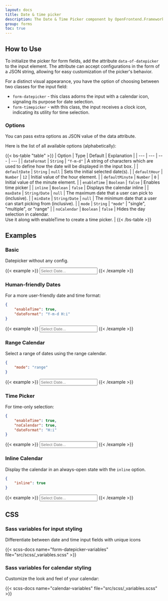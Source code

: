 ```yaml
---
layout: docs
title: Date & time picker
description: The Date & Time Picker component by OpenFrontend.Framework is an intuitive and user-friendly way to select dates and times in web forms.
group: forms
toc: true
---
```


## How to Use
To initialize the picker for form fields, add the attribute `data-of-datepicker` to the input element. The attribute can accept configurations in the form of a JSON string, allowing for easy customization of the picker's behavior.

For a distinct visual appearance, you have the option of choosing between two classes for the input field:

- `form-datepicker` - this class adorns the input with a calendar icon, signaling its purpose for date selection.
- `form-timepicker` - with this class, the input receives a clock icon, indicating its utility for time selection.

### Options

You can pass extra options as JSON value of the data attribute.

Here is the list of all available options (alphabetically):

{{< bs-table "table" >}}
| Option | Type | Default | Explanation |
| --- | --- | --- | --- |
| `dateFormat` | `String` | <span class="text-nowrap">`"Y-m-d"`</span> | A string of characters which are used to define how the date will be displayed in the input box. |
| `defaultDate` | `String` | `null` | Sets the initial selected date(s). |
| `defaultHour` | `Number` | `12` | Initial value of the hour element. |
| `defaultMinute` | `Number` | `0` | Initial value of the minute element. |
| `enableTime` | `Boolean` | `false` | Enables time picker |
| `inline` | `Boolean` | `false` | Displays the calendar inline |
| `maxDate` | `String/Date` | `null` | The maximum date that a user can pick to (inclusive). |
| `minDate` | `String/Date` | `null` | The minimum date that a user can start picking from (inclusive). |
| `mode` | `String` | `"mode"` | "single", "multiple", or "range" |
| `noCalendar` | `Boolean` | `false` | Hides the day selection in calendar.<br>Use it along with enableTime to create a time picker. |
{{< /bs-table >}}

## Examples

### Basic

Datepicker without any config.

{{< example >}}
<input type="text" class="form-control form-datepicker" data-of-datepicker placeholder="Select Date...">
{{< /example >}}

### Human-friendly Dates

For a more user-friendly date and time format:

```json
{
    "enableTime": true,
    "dateFormat": "Y-m-d H:i"
}
```

{{< example >}}
<input type="text" class="form-control form-datepicker" data-of-datepicker='{"enableTime": true, "dateFormat": "Y-m-d H:i"}' placeholder="Select Date...">
{{< /example >}}

### Range Calendar

Select a range of dates using the range calendar.

```json
{
    "mode": "range"
}
```

{{< example >}}
<input type="text" class="form-control form-datepicker" data-of-datepicker='{"mode": "range"}' placeholder="Select Date...">
{{< /example >}}

### Time Picker

For time-only selection:

```json
{
    "enableTime": true,
    "noCalendar": true,
    "dateFormat": "H:i"
}
```

{{< example >}}
<input type="text" class="form-control form-timepicker" data-of-datepicker='{"enableTime": true, "noCalendar": true, "dateFormat": "H:i"}' placeholder="Select Date...">
{{< /example >}}

### Inline Calendar

Display the calendar in an always-open state with the `inline` option.

```json
{
    "inline": true
}
```

{{< example >}}
<input type="text" class="form-control form-datepicker" data-of-datepicker='{"inline": true}' placeholder="Select Date...">
{{< /example >}}

## CSS

### Sass variables for input styling

Differentiate between date and time input fields with unique icons

{{< scss-docs name="form-datepicker-variables" file="src/scss/_variables.scss" >}}

### Sass variables for calendar styling

Customize the look and feel of your calendar:

{{< scss-docs name="calendar-variables" file="src/scss/_variables.scss" >}}
